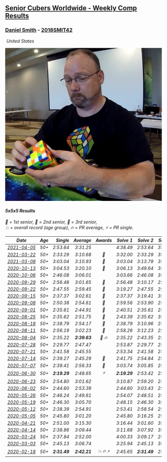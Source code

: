<style>table {white-space: nowrap;}</style>
<link rel="stylesheet" type="text/css" href="/scw-comp/css/flags.css" />

## [Senior Cubers Worldwide - Weekly Comp Results](/scw-comp/results/)
### [Daniel Smith](README.md) - [2018SMIT42](https://www.worldcubeassociation.org/persons/2018SMIT42?event=555)

<i class="flag flag-US" />&nbsp;United States

![Daniel Smith](1570678334.png)

#### 5x5x5 Results

<span style="white-space: nowrap;">🥇 = 1st senior</span>, <span style="white-space: nowrap;">🥈 = 2nd senior</span>, <span style="white-space: nowrap;">🥉 = 3rd senior</span>, <span style="white-space: nowrap;">💥 = overall record (age group)</span>, <span style="white-space: nowrap;">🔥 = PR average</span>, <span style="white-space: nowrap;">⚡ = PR single</span>.

| Date | Age | Single | Average | Awards | Solve 1 | Solve 2 | Solve 3 | Solve 4 | Solve 5 | Video |
| :--: | :--: | --: | --: | :--: | --: | --: | --: | --: | --: | :-- |
| [2021-04-05](../../results/2021-04-05/555.md) | 50+ | 2:53.64 | 3:31.25 |  | 4:38.49 | 2:53.64 | 3:01.62 | DNS | DNS | [Desktop](https://www.facebook.com/events/2619499895016321/permalink/2628752457424398) / [Mobile](https://m.facebook.com/events/2619499895016321?view=permalink&id=2628752457424398) |
| [2021-03-22](../../results/2021-03-22/555.md) | 50+ | 2:33.29 | 3:10.68 | 🥉 | 3:32.00 | 2:33.29 | 3:26.74 | DNS | DNS | [Desktop](https://www.facebook.com/events/2537500386546221/permalink/2547157865580473) / [Mobile](https://m.facebook.com/events/2537500386546221?view=permalink&id=2547157865580473) |
| [2021-03-08](../../results/2021-03-08/555.md) | 50+ | 3:03.04 | 3:10.93 | 🥈 | 3:03.04 | 3:13.79 | 3:15.96 | DNS | DNS | [Desktop](https://www.facebook.com/events/161142189072151/permalink/167603105092726) / [Mobile](https://m.facebook.com/events/161142189072151?view=permalink&id=167603105092726) |
| [2020-10-13](../../results/2020-10-13/555.md) | 50+ | 3:04.53 | 3:20.10 | 🥉 | 3:06.13 | 3:49.64 | 3:04.53 | DNS | DNS | [Desktop](https://www.facebook.com/events/746942356162446/permalink/751733412350007) / [Mobile](https://m.facebook.com/events/746942356162446?view=permalink&id=751733412350007) |
| [2020-10-06](../../results/2020-10-06/555.md) | 50+ | 2:46.08 | 3:06.01 |  | 3:03.66 | 2:46.08 | 3:28.29 | DNS | DNS | [Desktop](https://www.facebook.com/events/427181104911253/permalink/437238780572152) / [Mobile](https://m.facebook.com/events/427181104911253?view=permalink&id=437238780572152) |
| [2020-09-29](../../results/2020-09-29/555.md) | 50+ | 2:56.48 | 3:01.65 | 🥉 | 2:56.48 | 3:10.17 | 2:58.29 | DNS | DNS | [Desktop](https://www.facebook.com/events/427181104911253/permalink/431743861121644) / [Mobile](https://m.facebook.com/events/427181104911253?view=permalink&id=431743861121644) |
| [2020-09-22](../../results/2020-09-22/555.md) | 50+ | 2:47.55 | 2:59.45 | 🥉 | 3:19.27 | 2:47.55 | 2:51.54 | DNS | DNS | [Desktop](https://www.facebook.com/events/342541897161786/permalink/346735893409053) / [Mobile](https://m.facebook.com/events/342541897161786?view=permalink&id=346735893409053) |
| [2020-09-15](../../results/2020-09-15/555.md) | 50+ | 2:37.37 | 3:02.61 | 🥉 | 2:37.37 | 3:19.41 | 3:11.04 | DNS | DNS | [Desktop](https://www.facebook.com/events/655903882008117/permalink/661765348088637) / [Mobile](https://m.facebook.com/events/655903882008117?view=permalink&id=661765348088637) |
| [2020-09-08](../../results/2020-09-08/555.md) | 50+ | 2:50.38 | 2:54.61 | 🥉 | 2:59.56 | 2:53.90 | 2:50.38 | DNS | DNS | [Desktop](https://www.facebook.com/events/655903882008117/permalink/656010341997471) / [Mobile](https://m.facebook.com/events/655903882008117?view=permalink&id=656010341997471) |
| [2020-09-01](../../results/2020-09-01/555.md) | 50+ | 2:35.61 | 2:44.91 | 🥇 | 2:40.51 | 2:35.61 | 2:58.61 | DNS | DNS | [Desktop](https://www.facebook.com/events/987180995036806/permalink/992470331174539) / [Mobile](https://m.facebook.com/events/987180995036806?view=permalink&id=992470331174539) |
| [2020-08-25](../../results/2020-08-25/555.md) | 50+ | 2:35.62 | 2:51.75 | 🥉 | 2:43.39 | 2:35.62 | 3:16.24 | DNS | DNS | [Desktop](https://www.facebook.com/events/375269430142971/permalink/379899466346634) / [Mobile](https://m.facebook.com/events/375269430142971?view=permalink&id=379899466346634) |
| [2020-08-18](../../results/2020-08-18/555.md) | 50+ | 2:38.79 | 2:54.17 | 🥈 | 2:38.79 | 3:10.96 | 2:52.75 | DNS | DNS | [Desktop](https://www.facebook.com/events/3231806576868309/permalink/3252007768181523) / [Mobile](https://m.facebook.com/events/3231806576868309?view=permalink&id=3252007768181523) |
| [2020-08-11](../../results/2020-08-11/555.md) | 50+ | 2:56.19 | 3:02.23 | 🥈 | 2:58.26 | 3:12.23 | 2:56.19 | DNS | DNS | [Desktop](https://www.facebook.com/events/1112228215845470/permalink/1117137262021232) / [Mobile](https://m.facebook.com/events/1112228215845470?view=permalink&id=1117137262021232) |
| [2020-08-04](../../results/2020-08-04/555.md) | 50+ | 2:35.22 | **2:39.63** | 🥉 🔥 | 2:35.22 | 2:43.35 | 2:40.31 | DNS | DNS | [Desktop](https://www.facebook.com/events/770016233779888/permalink/775225113259000) / [Mobile](https://m.facebook.com/events/770016233779888?view=permalink&id=775225113259000) |
| [2020-07-28](../../results/2020-07-28/555.md) | 50+ | 2:29.77 | 2:47.47 |  | 2:53.87 | 2:29.77 | 2:55.87 | 2:41.78 | 2:46.75 | [Desktop](https://www.facebook.com/events/299658408049797/permalink/304803070868664) / [Mobile](https://m.facebook.com/events/299658408049797?view=permalink&id=304803070868664) |
| [2020-07-21](../../results/2020-07-21/555.md) | 50+ | 2:41.58 | 2:45.55 |  | 2:53.34 | 2:41.58 | 2:41.73 | DNS | DNS | [Desktop](https://www.facebook.com/events/3081159145282455/permalink/3097459720319064) / [Mobile](https://m.facebook.com/events/3081159145282455?view=permalink&id=3097459720319064) |
| [2020-07-14](../../results/2020-07-14/555.md) | 50+ | 2:39.27 | 2:45.29 | 🥉 | 2:41.75 | 2:54.84 | 2:39.27 | DNS | DNS | [Desktop](https://www.facebook.com/events/2729568740635198/permalink/2734110893514316) / [Mobile](https://m.facebook.com/events/2729568740635198?view=permalink&id=2734110893514316) |
| [2020-07-07](../../results/2020-07-07/555.md) | 50+ | 2:39.41 | 2:56.33 | 🥉 | 3:03.74 | 3:05.85 | 2:39.41 | DNS | DNS | [Desktop](https://www.facebook.com/events/307625317040136/permalink/311930559942945) / [Mobile](https://m.facebook.com/events/307625317040136?view=permalink&id=311930559942945) |
| [2020-06-30](../../results/2020-06-30/555.md) | 50+ | **2:19.29** | 2:48.65 | ⚡ | **2:19.29** | 2:53.42 | 2:40.69 | 2:51.84 | 3:06.68 | [Desktop](https://www.facebook.com/events/284746466306313/permalink/289286089185684) / [Mobile](https://m.facebook.com/events/284746466306313?view=permalink&id=289286089185684) |
| [2020-06-23](../../results/2020-06-23/555.md) | 50+ | 2:54.80 | 3:01.62 |  | 3:10.87 | 2:59.20 | 2:54.80 | DNS | DNS | [Desktop](https://www.facebook.com/events/268636114456043/permalink/281908189795502) / [Mobile](https://m.facebook.com/events/268636114456043?view=permalink&id=281908189795502) |
| [2020-06-02](../../results/2020-06-02/555.md) | 50+ | 2:44.60 | 2:53.39 |  | 2:44.60 | 3:03.43 | 2:52.14 | DNS | DNS | [Desktop](https://www.facebook.com/events/573401076937046/permalink/578239283119892) / [Mobile](https://m.facebook.com/events/573401076937046?view=permalink&id=578239283119892) |
| [2020-05-26](../../results/2020-05-26/555.md) | 50+ | 2:46.24 | 2:49.61 |  | 2:54.07 | 2:48.51 | 2:46.24 | DNS | DNS | [Desktop](https://www.facebook.com/events/637852836799991/permalink/641464449772163) / [Mobile](https://m.facebook.com/events/637852836799991?view=permalink&id=641464449772163) |
| [2020-05-19](../../results/2020-05-19/555.md) | 50+ | 2:46.30 | 3:05.70 |  | 2:48.15 | 2:46.30 | 3:42.66 | DNS | DNS | [Desktop](https://www.facebook.com/events/201300894172579/permalink/204240630545272) / [Mobile](https://m.facebook.com/events/201300894172579?view=permalink&id=204240630545272) |
| [2020-05-12](../../results/2020-05-12/555.md) | 50+ | 2:38.39 | 2:54.91 |  | 2:53.41 | 2:58.54 | 2:38.39 | 3:14.16 | 2:52.77 | [Desktop](https://www.facebook.com/events/276138643524223/permalink/279812426490178) / [Mobile](https://m.facebook.com/events/276138643524223?view=permalink&id=279812426490178) |
| [2020-05-05](../../results/2020-05-05/555.md) | 50+ | 2:45.80 | 3:01.20 |  | 2:45.80 | 3:16.25 | 2:59.07 | 2:54.89 | 3:09.65 | [Desktop](https://www.facebook.com/events/557526585195168/permalink/562154278065732) / [Mobile](https://m.facebook.com/events/557526585195168?view=permalink&id=562154278065732) |
| [2020-04-21](../../results/2020-04-21/555.md) | 50+ | 2:51.00 | 3:15.30 |  | 3:16.44 | 3:01.60 | 3:27.87 | 3:46.32 | 2:51.00 | [Desktop](https://www.facebook.com/events/538096063773916/permalink/542816846635171) / [Mobile](https://m.facebook.com/events/538096063773916?view=permalink&id=542816846635171) |
| [2020-04-14](../../results/2020-04-14/555.md) | 50+ | 2:38.86 | 3:09.44 |  | 3:11.68 | 3:07.92 | 3:24.15 | 3:08.73 | 2:38.86 | [Desktop](https://www.facebook.com/events/1400953806773430/permalink/1405783112957166) / [Mobile](https://m.facebook.com/events/1400953806773430?view=permalink&id=1405783112957166) |
| [2020-03-24](../../results/2020-03-24/555.md) | 50+ | 2:37.84 | 2:52.00 |  | 4:00.33 | 3:09.17 | 2:37.84 | 2:41.11 | 2:45.72 | [Desktop](https://www.facebook.com/events/5078365835514885/permalink/5104818136202988) / [Mobile](https://m.facebook.com/events/5078365835514885?view=permalink&id=5104818136202988) |
| [2020-03-03](../../results/2020-03-03/555.md) | 50+ | 2:45.13 | 3:06.74 |  | 3:25.94 | 2:45.13 | 3:09.16 | DNS | DNS | [Desktop](https://www.facebook.com/events/2637344919882558/permalink/2642874512662932) / [Mobile](https://m.facebook.com/events/2637344919882558?view=permalink&id=2642874512662932) |
| [2020-02-18](../../results/2020-02-18/555.md) | 50+ | **2:31.49** | **2:42.21** | 💥 🔥 ⚡ | 2:45.65 | **2:31.49** | 2:49.49 | DNS | DNS | [Desktop](https://www.facebook.com/events/538921670053895/permalink/539390146673714) / [Mobile](https://m.facebook.com/events/538921670053895?view=permalink&id=539390146673714) |


<!-- Global site tag (gtag.js) - Google Analytics -->
<script async src="https://www.googletagmanager.com/gtag/js?id=UA-86348435-3"></script>
<script>window.dataLayer = window.dataLayer || []; function gtag() {dataLayer.push(arguments);} gtag('js', new Date()); gtag('config', 'UA-86348435-3');</script>
